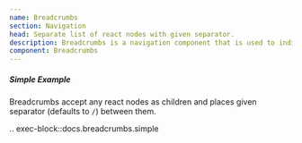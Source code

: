 ```yaml
---
name: Breadcrumbs
section: Navigation
head: Separate list of react nodes with given separator.
description: Breadcrumbs is a navigation component that is used to indicate current page's location within a navigational hierarchy.
component: Breadcrumbs
---
```


##### Simple Example

Breadcrumbs accept any react nodes as children and places given separator (defaults to `/`) between them.

.. exec-block::docs.breadcrumbs.simple
